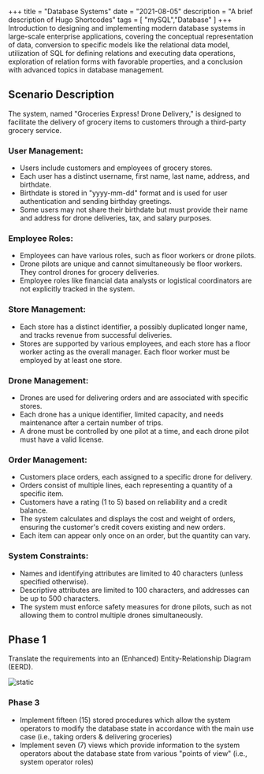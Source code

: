 +++
title = "Database Systems"
date = "2021-08-05"
description = "A brief description of Hugo Shortcodes"
tags = [
    "mySQL","Database"
]
+++
Introduction to designing and implementing modern database systems in large-scale enterprise applications, covering the conceptual representation of data, conversion to specific models like the relational data model, utilization of SQL for defining relations and executing data operations, exploration of relation forms with favorable properties, and a conclusion with advanced topics in database management.
<!--more-->

## Scenario Description
The system, named "Groceries Express! Drone Delivery," is designed to facilitate the delivery of grocery items to customers through a third-party grocery service.

### User Management:

* Users include customers and employees of grocery stores.
* Each user has a distinct username, first name, last name, address, and birthdate.
* Birthdate is stored in "yyyy-mm-dd" format and is used for user authentication and sending birthday greetings.
* Some users may not share their birthdate but must provide their name and address for drone deliveries, tax, and salary purposes.

### Employee Roles:

* Employees can have various roles, such as floor workers or drone pilots.
* Drone pilots are unique and cannot simultaneously be floor workers. They control drones for grocery deliveries.
* Employee roles like financial data analysts or logistical coordinators are not explicitly tracked in the system.

### Store Management:

* Each store has a distinct identifier, a possibly duplicated longer name, and tracks revenue from successful deliveries.
* Stores are supported by various employees, and each store has a floor worker acting as the overall manager.
Each floor worker must be employed by at least one store.

### Drone Management:

* Drones are used for delivering orders and are associated with specific stores.
* Each drone has a unique identifier, limited capacity, and needs maintenance after a certain number of trips.
* A drone must be controlled by one pilot at a time, and each drone pilot must have a valid license.

### Order Management:

* Customers place orders, each assigned to a specific drone for delivery.
* Orders consist of multiple lines, each representing a quantity of a specific item.
* Customers have a rating (1 to 5) based on reliability and a credit balance.
* The system calculates and displays the cost and weight of orders, ensuring the customer's credit covers existing and new orders.
* Each item can appear only once on an order, but the quantity can vary.

### System Constraints:

* Names and identifying attributes are limited to 40 characters (unless specified otherwise).
* Descriptive attributes are limited to 100 characters, and addresses can be up to 500 characters.
* The system must enforce safety measures for drone pilots, such as not allowing them to control multiple drones simultaneously.

## Phase 1
Translate the requirements into an (Enhanced) Entity-Relationship Diagram (EERD).

![static](/img/post/EERD.jpg?width=100px)

### Phase 3
* Implement fifteen (15) stored procedures which allow the system operators to modify the
database state in accordance with the main use case (i.e., taking orders & delivering groceries)
* Implement seven (7) views which provide information to the system operators about the
database state from various "points of view" (i.e., system operator roles)
